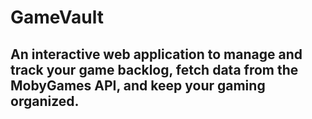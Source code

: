 # GameVault

## An interactive web application to manage and track your game backlog, fetch data from the MobyGames API, and keep your gaming organized.